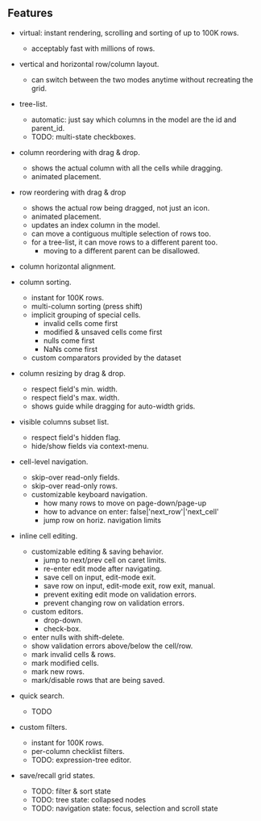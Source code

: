 
## Features

* virtual: instant rendering, scrolling and sorting of up to 100K rows.
	* acceptably fast with millions of rows.

* vertical and horizontal row/column layout.
	* can switch between the two modes anytime without recreating the grid.

* tree-list.
	* automatic: just say which columns in the model are the id and parent_id.
	* TODO: multi-state checkboxes.

* column reordering with drag & drop.
	* shows the actual column with all the cells while dragging.
	* animated placement.

* row reordering with drag & drop
	* shows the actual row being dragged, not just an icon.
	* animated placement.
	* updates an index column in the model.
	* can move a contiguous multiple selection of rows too.
	* for a tree-list, it can move rows to a different parent too.
		* moving to a different parent can be disallowed.

* column horizontal alignment.

* column sorting.
	* instant for 100K rows.
	* multi-column sorting (press shift)
	* implicit grouping of special cells.
		* invalid cells come first
		* modified & unsaved cells come first
		* nulls come first
		* NaNs come first
	* custom comparators provided by the dataset

* column resizing by drag & drop.
	* respect field's min. width.
	* respect field's max. width.
	* shows guide while dragging for auto-width grids.

* visible columns subset list.
	* respect field's hidden flag.
	* hide/show fields via context-menu.

* cell-level navigation.
	* skip-over read-only fields.
	* skip-over read-only rows.
	* customizable keyboard navigation.
		* how many rows to move on page-down/page-up
		* how to advance on enter: false|'next_row'|'next_cell'
		* jump row on horiz. navigation limits

* inline cell editing.
	* customizable editing & saving behavior.
		* jump to next/prev cell on caret limits.
		* re-enter edit mode after navigating.
		* save cell on input, edit-mode exit.
		* save row on input, edit-mode exit, row exit, manual.
		* prevent exiting edit mode on validation errors.
		* prevent changing row on validation errors.
	* custom editors.
		* drop-down.
		* check-box.
	* enter nulls with shift-delete.
	* show validation errors above/below the cell/row.
	* mark invalid cells & rows.
	* mark modified cells.
	* mark new rows.
	* mark/disable rows that are being saved.

* quick search.
	* TODO

* custom filters.
	* instant for 100K rows.
	* per-column checklist filters.
	* TODO: expression-tree editor.

* save/recall grid states.
	* TODO: filter & sort state
	* TODO: tree state: collapsed nodes
	* TODO: navigation state: focus, selection and scroll state

